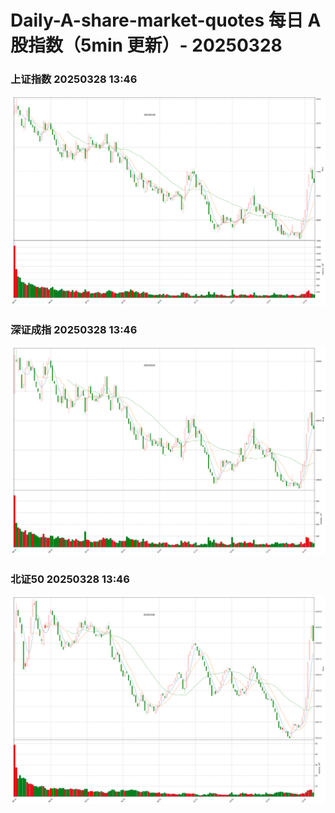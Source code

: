 
# Daily-A-share-market-quotes 每日 A 股指数（5min 更新）- 20250328

### 上证指数 20250328 13:46
![](./fig/2025/3/20250328-sh000001.png)

### 深证成指 20250328 13:46
![](./fig/2025/3/20250328-sz399001.png)

### 北证50 20250328 13:46
![](./fig/2025/3/20250328-bj899050.png)
